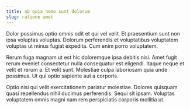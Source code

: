 ```yaml
---
title: ab quia nemo sunt dolorum
slug: ratione amet
---
```


Dolor possimus optio omnis odit et qui vel velit. Et praesentium sunt non ipsa voluptas voluptas. Dolorum perferendis et voluptatibus voluptatem voluptas ut minus fugiat expedita. Cum enim porro voluptatem.

Rerum fuga magnam ut est hic doloremque ipsa debitis nisi. Amet fugit rerum eveniet consectetur nulla consequatur est eligendi. Itaque neque et velit et rerum a. Et velit sunt. Molestiae culpa laboriosam quia unde possimus. Ut qui optio sapiente aut a corporis.

Optio nisi qui velit exercitationem pariatur molestiae. Dolores quisquam quasi repellendus nihil ducimus perferendis. Sequi sit ipsam. Voluptas voluptatem omnis magni nam rem perspiciatis corporis mollitia ut.
